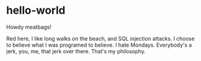 # hello-world

Howdy meatbags!  

Red here, I like long walks on the beach, and SQL injection attacks. I choose to believe what I was programed to believe. I hate Mondays. Everybody's a jerk, you, me, that jerk over there. That's my philosophy.
